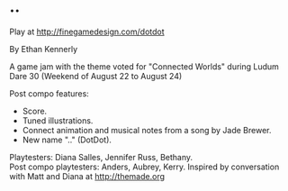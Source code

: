 ..
==

Play at http://finegamedesign.com/dotdot

By Ethan Kennerly

A game jam with the theme voted for "Connected Worlds" during Ludum Dare 30 (Weekend of August 22 to August 24)

Post compo features:  
+ Score.
+ Tuned illustrations.
+ Connect animation and musical notes from a song by Jade Brewer.
+ New name ".." (DotDot).

Playtesters:  Diana Salles, Jennifer Russ, Bethany.  
Post compo playtesters:  Anders, Aubrey, Kerry.
Inspired by conversation with Matt and Diana at http://themade.org
